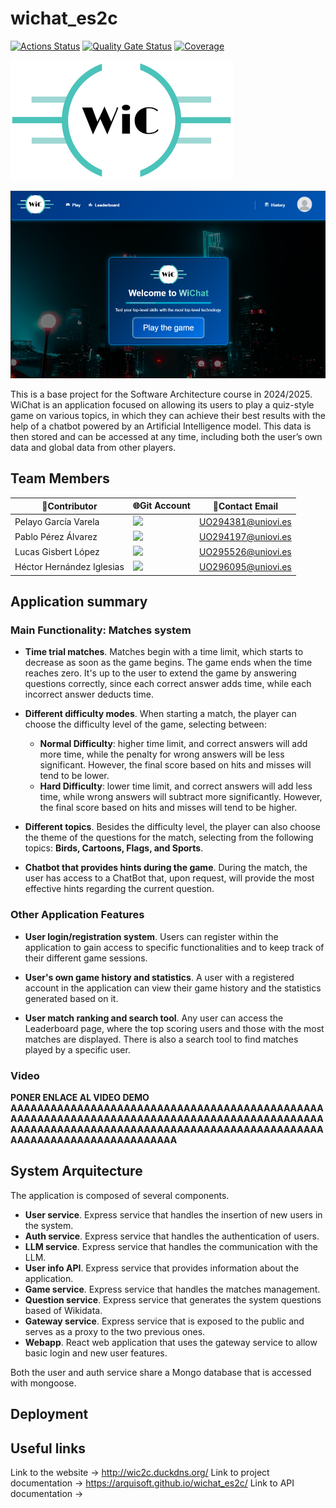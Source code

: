 # wichat_es2c
 
[![Actions Status](https://github.com/arquisoft/wichat_es2c/workflows/CI%20for%20wichat_es2c/badge.svg)](https://github.com/arquisoft/wichat_es2c/actions)
[![Quality Gate Status](https://sonarcloud.io/api/project_badges/measure?project=Arquisoft_wichat_es2c&metric=alert_status)](https://sonarcloud.io/summary/new_code?id=Arquisoft_wichat_es2c)
[![Coverage](https://sonarcloud.io/api/project_badges/measure?project=Arquisoft_wichat_es2c&metric=coverage)](https://sonarcloud.io/summary/new_code?id=Arquisoft_wichat_es2c)

[![Logo](/webapp/public/wiChatLogos/LogoWichat2_192.png)](http://wic2c.duckdns.org/)

<div align="center">
<img src="/webapp/public/homePicture.png" height="300">
</div>

This is a base project for the Software Architecture course in 2024/2025.
WiChat is an application focused on allowing its users to play a quiz-style game on various topics, in which they can achieve their best results with the help of a chatbot powered by an Artificial Intelligence model. This data is then stored and can be accessed at any time, including both the user’s own data and global data from other players.

## Team Members
👤Contributor | 🌐Git Account | 📧Contact Email
-- | -- | --
Pelayo García Varela | <a href="https://github.com/ElPandaP"><img src="https://img.shields.io/badge/Pelayo_García-green"></a> | UO294381@uniovi.es
Pablo Pérez Álvarez | <a href="https://github.com/latiose"><img src="https://img.shields.io/badge/Pablo_Pérez-red"></a> | UO294197@uniovi.es
Lucas Gisbert López | <a href="https://github.com/LucasGisb"><img src="https://img.shields.io/badge/Lucas_Gisbert-blue"></a> | UO295526@uniovi.es
Héctor Hernández Iglesias | <a href="https://github.com/HernandezIglesiasHector"><img src="https://img.shields.io/badge/Héctor_Hernández-purple"></a> | UO296095@uniovi.es

## Application summary

### Main Functionality: Matches system

- **Time trial matches**. Matches begin with a time limit, which starts to decrease as soon as the game begins. The game ends when the time reaches zero. It's up to the user to extend the game by answering questions correctly, since each correct answer adds time, while each incorrect answer deducts time.

- **Different difficulty modes**. When starting a match, the player can choose the difficulty level of the game, selecting between:
  - **Normal Difficulty**: higher time limit, and correct answers will add more time, while the penalty for wrong answers will be less significant. However, the final score based on hits and misses will tend to be lower.
  - **Hard Difficulty**: lower time limit, and correct answers will add less time, while wrong answers will subtract more significantly. However, the final score based on hits and misses will tend to be higher.

- **Different topics**. Besides the difficulty level, the player can also choose the theme of the questions for the match, selecting from the following topics: **Birds, Cartoons, Flags, and Sports**.

- **Chatbot that provides hints during the game**. During the match, the user has access to a ChatBot that, upon request, will provide the most effective hints regarding the current question.


### Other Application Features

- **User login/registration system**. Users can register within the application to gain access to specific functionalities and to keep track of their different game sessions.

- **User's own game history and statistics**. A user with a registered account in the application can view their game history and the statistics generated based on it.

- **User match ranking and search tool**. Any user can access the Leaderboard page, where the top scoring users and those with the most matches are displayed. There is also a search tool to find matches played by a specific user.


### Video

**PONER ENLACE AL VIDEO DEMO AAAAAAAAAAAAAAAAAAAAAAAAAAAAAAAAAAAAAAAAAAAAAAAAAAAAAAAAAAAAAAAAAAAAAAAAAAAAAAAAAAAAAAAAAAAAAAAAAAAAAAAAAAAAAAAAAAAAAAAAAAAAAAAAAAAAAAAAAAAAAAAAAAAAAAAAAAAAAAAAAAAAAA**

## System Arquitecture

The application is composed of several components.

- **User service**. Express service that handles the insertion of new users in the system.
- **Auth service**. Express service that handles the authentication of users.
- **LLM service**. Express service that handles the communication with the LLM.
- **User info API**. Express service that provides information about the application.
- **Game service**. Express service that handles the matches management.
- **Question service**. Express service that generates the system questions based of Wikidata.
- **Gateway service**. Express service that is exposed to the public and serves as a proxy to the two previous ones.
- **Webapp**. React web application that uses the gateway service to allow basic login and new user features.

Both the user and auth service share a Mongo database that is accessed with mongoose.

## Deployment


## Useful links
Link to the website -> http://wic2c.duckdns.org/
Link to project documentation -> https://arquisoft.github.io/wichat_es2c/
Link to API documentation ->
